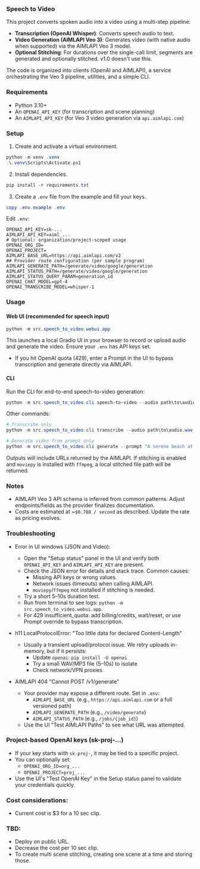 ### Speech to Video

This project converts spoken audio into a video using a multi-step pipeline:

- **Transcription (OpenAI Whisper)**: Converts speech audio to text.
- **Video Generation (AIMLAPI Veo 3)**: Generates video (with native audio when supported) via the AIMLAPI Veo 3 model.
- **Optional Stitching**: For durations over the single-call limit, segments are generated and optionally stitched. v1.0 doesn't use this.

The code is organized into clients (OpenAI and AIMLAPI), a service orchestrating the Veo 3 pipeline, utilities, and a simple CLI.

### Requirements

- Python 3.10+
- An `OPENAI_API_KEY` (for transcription and scene planning)
- An `AIMLAPI_API_KEY` (for Veo 3 video generation via `api.aimlapi.com`)

### Setup

1) Create and activate a virtual environment.

```powershell
python -m venv .venv
.\.venv\Scripts\Activate.ps1
```

2) Install dependencies.

```powershell
pip install -r requirements.txt
```

3) Create a `.env` file from the example and fill your keys.

```powershell
copy .env.example .env
```

Edit `.env`:

```
OPENAI_API_KEY=sk-...
AIMLAPI_API_KEY=aiml_...
# Optional: organization/project-scoped usage
OPENAI_ORG_ID=
OPENAI_PROJECT=
AIMLAPI_BASE_URL=https://api.aimlapi.com/v2
## Provider route configuration (per sample program)
AIMLAPI_GENERATE_PATH=/generate/video/google/generation
AIMLAPI_STATUS_PATH=/generate/video/google/generation
AIMLAPI_STATUS_QUERY_PARAM=generation_id
OPENAI_CHAT_MODEL=gpt-4
OPENAI_TRANSCRIBE_MODEL=whisper-1
```

### Usage

#### Web UI (recommended for speech input)

```powershell
python -m src.speech_to_video.webui.app
```

This launches a local Gradio UI in your browser to record or upload audio and generate the video. Ensure your `.env` has API keys set.

- If you hit OpenAI quota (429), enter a Prompt in the UI to bypass transcription and generate directly via AIMLAPI.

#### CLI

Run the CLI for end-to-end speech-to-video generation:

```powershell
python -m src.speech_to_video.cli speech-to-video --audio path\to\audio.wav --duration 60 --quality high
```

Other commands:

```powershell
# Transcribe only
python -m src.speech_to_video.cli transcribe --audio path\to\audio.wav

# Generate video from prompt only
python -m src.speech_to_video.cli generate --prompt "A serene beach at sunset" --duration 10 --quality high
```

Outputs will include URLs returned by the AIMLAPI. If stitching is enabled and `moviepy` is installed with `ffmpeg`, a local stitched file path will be returned.

### Notes

- AIMLAPI Veo 3 API schema is inferred from common patterns. Adjust endpoints/fields as the provider finalizes documentation.
- Costs are estimated at ~`$0.788 / second` as described. Update the rate as pricing evolves.

### Troubleshooting

- Error in UI windows (JSON and Video):
  - Open the "Setup status" panel in the UI and verify both `OPENAI_API_KEY` and `AIMLAPI_API_KEY` are present.
  - Check the JSON error for details and stack trace. Common causes:
    - Missing API keys or wrong values.
    - Network issues (timeouts) when calling AIMLAPI.
    - `moviepy`/`ffmpeg` not installed if stitching is needed.
  - Try a short 5–10s duration test.
  - Run from terminal to see logs: `python -m src.speech_to_video.webui.app`.
  - For 429 insufficient_quota: add billing/credits, wait/reset, or use Prompt override to bypass transcription.

- h11 LocalProtocolError: "Too little data for declared Content-Length"
  - Usually a transient upload/protocol issue. We retry uploads in-memory, but if it persists:
    - Update `openai`: `pip install -U openai`
    - Try a small WAV/MP3 file (5–10s) to isolate
    - Check network/VPN proxies

- AIMLAPI 404 "Cannot POST /v1/generate"
  - Your provider may expose a different route. Set in `.env`:
    - `AIMLAPI_BASE_URL` (e.g., `https://api.aimlapi.com` or a full versioned path)
    - `AIMLAPI_GENERATE_PATH` (e.g., `/video/generate`)
    - `AIMLAPI_STATUS_PATH` (e.g., `/jobs/{job_id}`)
  - Use the UI "Test AIMLAPI Paths" to see what URL was attempted.

### Project-based OpenAI keys (sk-proj-...)

- If your key starts with `sk-proj-`, it may be tied to a specific project.
- You can optionally set:
  - `OPENAI_ORG_ID=org_...`
  - `OPENAI_PROJECT=proj_...`
- Use the UI's "Test OpenAI Key" in the Setup status panel to validate your credentials quickly.

### Cost considerations:

- Current cost is $3 for a 10 sec clip.

### TBD: 

- Deploy on public URL.
- Decrease the cost per 10 sec clip.
- To create multi scene stitching, creating one scene at a time and storing those.
